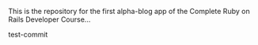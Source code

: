 This is the repository for the first alpha-blog app of the Complete Ruby on Rails Developer Course...

test-commit
